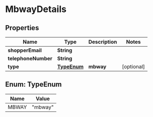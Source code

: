 

# MbwayDetails


## Properties

| Name | Type | Description | Notes |
|------------ | ------------- | ------------- | -------------|
|**shopperEmail** | **String** |  |  |
|**telephoneNumber** | **String** |  |  |
|**type** | [**TypeEnum**](#TypeEnum) | **mbway** |  [optional] |



## Enum: TypeEnum

| Name | Value |
|---- | -----|
| MBWAY | &quot;mbway&quot; |



